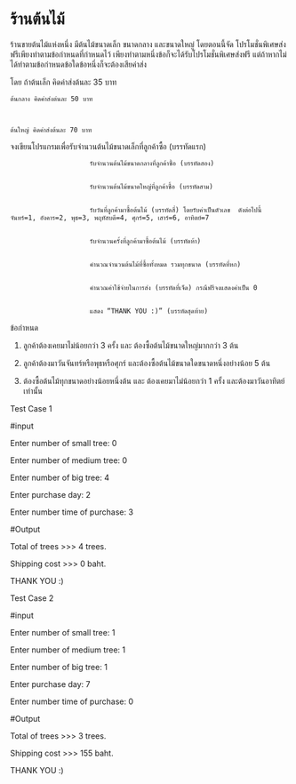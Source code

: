 # ร้านต้นไม้
ร้านขายต้นไม้แห่งหนึ่ง มีต้นไม้ขนาดเล็ก ขนาดกลาง และขนาดใหญ่ โดยตอนนี้จัด
โปรโมชั่นพิเศษส่งฟรีเพียงทำตามข้อกำหนดที่กำหนดไว้ เพียงทำตามหนึ่งข้อก็จะได้รับโปรโมชั่นพิเศษส่งฟรี แต่ถ้าหากไม่ได้ทำตามข้อกำหนดข้อใดข้อหนึ่งก็จะต้องเสียค่าส่ง            


โดย ถ้าต้นเล็ก คิดค่าส่งต้นละ 35 บาท
    
    
    
    ต้นกลาง คิดค่าส่งต่นละ 50 บาท
    
    
    
    ต้นใหญ่ คิดค่าส่งต้นละ 70 บาท     



จงเขียนโปรแกรมเพื่อรับจำนวนต้นไม้ขนาดเล็กที่ลูกค้าซื้อ (บรรทัดแรก)
                        
                        
                        
                        รับจำนวนต้นไม้ขนาดกลางที่ลูกค้าซื้อ (บรรทัดสอง)
                        
                        
                        รับจำนวนต้นไม้ขนาดใหญ่ที่ลูกค้าซื้อ (บรรทัดสาม)
                        
                        
                        รับวันที่ลูกค้ามาซื้อต้นไม้ (บรรทัดสี่) โดยรับค่าเป็นตัวเลข  ดังต่อไปนี้ จันทร์=1, อังคาร=2, พุธ=3, พฤหัสบดี=4, ศุกร์=5, เสาร์=6, อาทิตย์=7
                        
                        
                        รับจำนวนครั้งที่ลูกค้ามาซื้อต้นไม้ (บรรทัดห้า)
                        
                        
                        คำนวณจำนวนต้นไม้ที่ซื้อทั้งหมด รวมทุกขนาด (บรรทัดที่หก)
                        
                        
                        คำนวณค่าใช้จ่ายในการส่ง (บรรทัดที่เจ็ด) กรณีฟรีจงแสดงค่าเป็น 0
                        
                        
                        แสดง “THANK YOU :)” (บรรทัดสุดท้าย)


ข้อกำหนด

1.	ลูกค้าต้องเคยมาไม่น้อยกว่า 3 ครั้ง และ ต้องซื้อต้นไม้ขนาดใหญ่มากกว่า 3 ต้น

2.	ลูกค้าต้องมาวันจันทร์หรือพุธหรือศุกร์ และต้องซื้อต้นไม้ขนาดใดขนาดหนึ่งอย่างน้อย 5 ต้น

3.	ต้องซื้อต้นไม้ทุกขนาดอย่างน้อยหนึ่งต้น และ ต้องเคยมาไม่น้อยกว่า  1 ครั้ง และต้องมาวันอาทิตย์เท่านั้น



Test Case 1

#input

Enter number of small tree: 0

Enter number of medium tree: 0

Enter number of big tree: 4

Enter purchase day: 2

Enter number time of purchase: 3

#Output

Total of trees >>> 4 trees.

Shipping cost  >>> 0 baht.

THANK YOU :)




Test Case 2

#input

Enter number of small tree: 1

Enter number of medium tree: 1

Enter number of big tree: 1

Enter purchase day: 7

Enter number time of purchase: 0

#Output

Total of trees >>> 3 trees.

Shipping cost  >>> 155 baht.

THANK YOU :)


